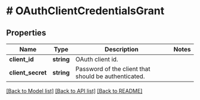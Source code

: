 # # OAuthClientCredentialsGrant

## Properties

Name | Type | Description | Notes
------------ | ------------- | ------------- | -------------
**client_id** | **string** | OAuth client id. |
**client_secret** | **string** | Password of the client that should be authenticated. |

[[Back to Model list]](../../README.md#models) [[Back to API list]](../../README.md#endpoints) [[Back to README]](../../README.md)
